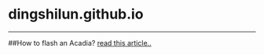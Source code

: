 # dingshilun.github.io
---
##How to flash an Acadia?
[read this article..](./blob/master/FlashAcadia.html)
